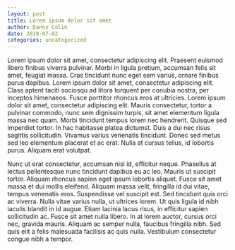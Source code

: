 ```yaml
---
layout: post
title: Lorem ipsum dolor sit amet
author: Danny Colin
date: 2018-07-02
categories: uncategorized
---
```


Lorem ipsum dolor sit amet, consectetur adipiscing elit. Praesent euismod libero finibus viverra pulvinar. Morbi in ligula pretium, accumsan felis sit amet, feugiat massa. Cras tincidunt nunc eget sem varius, ornare finibus purus dapibus. Lorem ipsum dolor sit amet, consectetur adipiscing elit. Class aptent taciti sociosqu ad litora torquent per conubia nostra, per inceptos himenaeos. Fusce porttitor rhoncus eros at ultricies. Lorem ipsum dolor sit amet, consectetur adipiscing elit. Mauris consectetur, tortor a pulvinar commodo, nunc sem dignissim turpis, sit amet elementum ligula massa nec quam. Morbi tincidunt tempus lorem nec hendrerit. Quisque sed imperdiet tortor. In hac habitasse platea dictumst. Duis a dui nec risus sagittis sollicitudin. Vivamus varius venenatis tincidunt. Donec sed metus sed leo elementum placerat et ac erat. Nulla at cursus tellus, id lobortis purus. Aliquam erat volutpat.

Nunc ut erat consectetur, accumsan nisl id, efficitur neque. Phasellus at lectus pellentesque nunc tincidunt dapibus eu ac leo. Mauris ut suscipit tortor. Aliquam rhoncus sapien eget ipsum lobortis aliquet. Fusce sit amet massa et dui mollis eleifend. Aliquam massa velit, fringilla id dui vitae, tempus venenatis eros. Suspendisse vel suscipit est. Sed tincidunt quis orci ac viverra. Nulla vitae varius nulla, ut ultrices lorem. Ut quis ligula id nibh iaculis blandit in id augue. Etiam lacinia lacus risus, in efficitur sapien sollicitudin ac. Fusce sit amet nulla libero. In at lorem auctor, cursus orci nec, gravida mauris. Aliquam ac semper nulla, faucibus fringilla nibh. Sed quis elit a felis malesuada facilisis ac quis nulla. Vestibulum consectetur congue nibh a tempor. 
